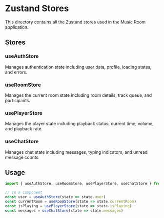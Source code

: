 # Zustand Stores

This directory contains all the Zustand stores used in the Music Room application.

## Stores

### useAuthStore
Manages authentication state including user data, profile, loading states, and errors.

### useRoomStore
Manages the current room state including room details, track queue, and participants.

### usePlayerStore
Manages the player state including playback status, current time, volume, and playback rate.

### useChatStore
Manages chat state including messages, typing indicators, and unread message counts.

## Usage

```typescript
import { useAuthStore, useRoomStore, usePlayerStore, useChatStore } from '@/stores'

// In a component
const user = useAuthStore(state => state.user)
const currentRoom = useRoomStore(state => state.currentRoom)
const isPlaying = usePlayerStore(state => state.isPlaying)
const messages = useChatStore(state => state.messages)
```